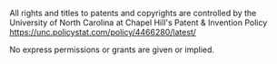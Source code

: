 All rights and titles to patents and copyrights are controlled by 
the University of North Carolina at Chapel Hill's Patent & Invention Policy 
https://unc.policystat.com/policy/4466280/latest/

No express permissions or grants are given or implied.
